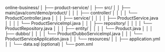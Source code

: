 online-business/
│
├── product-service/
│   ├── src/
│   │   ├── main/java/com/demo/product/
│   │   │   ├── controller/
│   │   │   │   └── ProductController.java
│   │   │   ├── service/
│   │   │   │   ├── ProductService.java
│   │   │   │   └── ProductServiceImpl.java
│   │   │   ├── repository/
│   │   │   │   └── ProductRepository.java
│   │   │   ├── entity/
│   │   │   │   └── Product.java
│   │   │   ├── dubbo/
│   │   │   │   └── ProductDubboServiceImpl.java
│   │   │   └── ProductServiceApplication.java
│   │   └── resources/
│   │       ├── application.yml
│   │       └── data.sql (optional)
│   └── pom.xml
